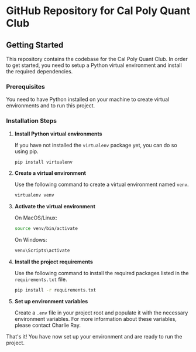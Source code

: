 # GitHub Repository for Cal Poly Quant Club

## Getting Started

This repository contains the codebase for the Cal Poly Quant Club. In order to get started, you need to setup a Python virtual environment and install the required dependencies.

### Prerequisites

You need to have Python installed on your machine to create virtual environments and to run this project.

### Installation Steps

1. **Install Python virtual environments**

    If you have not installed the `virtualenv` package yet, you can do so using pip.

    ```bash
    pip install virtualenv
    ```

2. **Create a virtual environment**

    Use the following command to create a virtual environment named `venv`.

    ```bash
    virtualenv venv
    ```

3. **Activate the virtual environment**

    On MacOS/Linux:

    ```bash
    source venv/bin/activate
    ```

    On Windows:

    ```bash
    venv\Scripts\activate
    ```

4. **Install the project requirements**

    Use the following command to install the required packages listed in the `requirements.txt` file.

    ```bash
    pip install -r requirements.txt
    ```

5. **Set up environment variables**

    Create a `.env` file in your project root and populate it with the necessary environment variables. For more information about these variables, please contact Charlie Ray.

That's it! You have now set up your environment and are ready to run the project.
